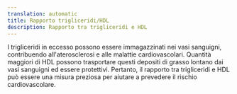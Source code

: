 ```yaml
---
translation: automatic
title: Rapporto trigliceridi/HDL
description: Rapporto tra trigliceridi e HDL
---
```


I trigliceridi in eccesso possono essere immagazzinati nei vasi sanguigni, contribuendo all'aterosclerosi e alle malattie cardiovascolari. Quantità maggiori di HDL possono trasportare questi depositi di grasso lontano dai vasi sanguigni ed essere protettivi. Pertanto, il rapporto tra trigliceridi e HDL può essere una misura preziosa per aiutare a prevedere il rischio cardiovascolare.

